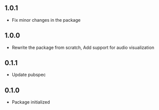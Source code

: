 ## 1.0.1

* Fix minor changes in the package

## 1.0.0

* Rewrite the package from scratch, Add support for audio visualization

## 0.1.1

* Update pubspec

## 0.1.0

* Package initialized
